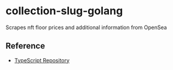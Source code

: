 # collection-slug-golang
Scrapes nft floor prices and additional information from OpenSea

## Reference
* [TypeScript Repository](https://github.com/cawfree/collection-slug)